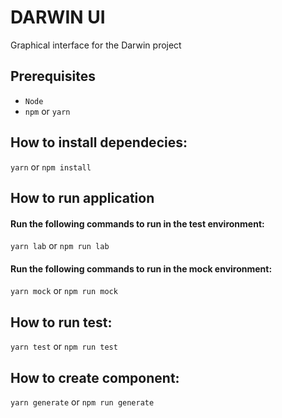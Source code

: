 # DARWIN UI

Graphical interface for the Darwin project

## Prerequisites

- `Node`
- `npm` or `yarn`

## How to install dependecies:
`yarn` or `npm install`

## How to run application

#### Run the following commands to run in the test environment:
`yarn lab` or `npm run lab`

#### Run the following commands to run in the mock environment:
`yarn mock` or `npm run mock`

## How to run test:
`yarn test` or `npm run test`

## How to create component:
`yarn generate` or `npm run generate`
